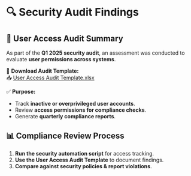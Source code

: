 # 🔍 Security Audit Findings

## 📌 User Access Audit Summary
As part of the **Q1 2025 security audit**, an assessment was conducted to evaluate **user permissions across systems**.

📂 **Download Audit Template:**  
📥 [User Access Audit Template.xlsx](https://github.com/SoloBows/Technical-Documentation/blob/67a91de6e252d3a06f39698ed169d52880523cb0/Audit%20Templates/User%20Access%20Audit%20Template.xlsx)

✅ **Purpose:**  
- Track **inactive or overprivileged user accounts**.  
- Review **access permissions for compliance checks**.  
- Generate **quarterly compliance reports**.

## 📊 Compliance Review Process
1. **Run the security automation script** for access tracking.
2. **Use the User Access Audit Template** to document findings.
3. **Compare against security policies & report violations**.

